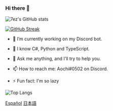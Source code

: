 ### Hi there 👋

![7ez's GitHub stats](https://github-readme-stats.vercel.app/api?username=7ez&show_icons=true&count_private=true&theme=dark)

[![GitHub Streak](https://streak-stats.demolab.com?user=7ez&theme=dark)](https://git.io/streak-stats)

- 🔭 I’m currently working on my Discord bot.

- 🌱 I know C#, Python and TypeScript.

- 💬 Ask me anything, and I'll try to help you.

- 📫 How to reach me: Aochi#0502 on Discord.

- ⚡ Fun fact: I'm so lazy

![Top Langs](https://github-readme-stats.vercel.app/api/top-langs?username=7ez&show_icons=true&count_private=true&theme=dark)

[Español](https://github.com/7ez/7ez/blob/7ez/README_es.md)
[日本語](https://github.com/7ez/7ez/blob/7ez/README_ja.md)

